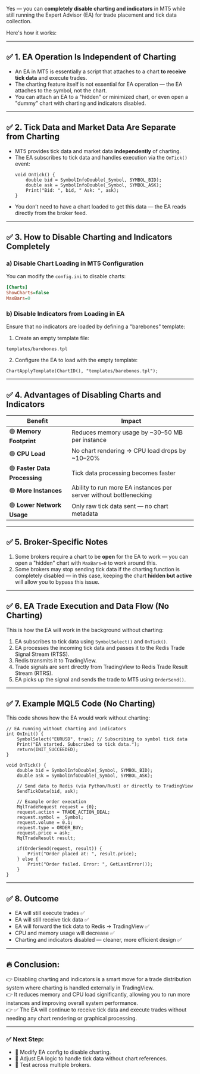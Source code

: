 Yes — you can **completely disable charting and indicators** in MT5 while still running the Expert Advisor (EA) for trade placement and tick data collection.

Here's how it works:

---

## ✅ **1. EA Operation Is Independent of Charting**
- An EA in MT5 is essentially a script that attaches to a chart **to receive tick data** and execute trades.  
- The charting feature itself is not essential for EA operation — the EA attaches to the symbol, not the chart.  
- You can attach an EA to a "hidden" or minimized chart, or even open a "dummy" chart with charting and indicators disabled.  

---

## ✅ **2. Tick Data and Market Data Are Separate from Charting**
- MT5 provides tick data and market data **independently** of charting.
- The EA subscribes to tick data and handles execution via the `OnTick()` event:
    ```mql5
    void OnTick() {
        double bid = SymbolInfoDouble(_Symbol, SYMBOL_BID);
        double ask = SymbolInfoDouble(_Symbol, SYMBOL_ASK);
        Print("Bid: ", bid, " Ask: ", ask);
    }
    ```
- You don’t need to have a chart loaded to get this data — the EA reads directly from the broker feed.

---

## ✅ **3. How to Disable Charting and Indicators Completely**
### a) **Disable Chart Loading in MT5 Configuration**  
You can modify the `config.ini` to disable charts:
```ini
[Charts]
ShowCharts=false
MaxBars=0
```

### b) **Disable Indicators from Loading in EA**
Ensure that no indicators are loaded by defining a "barebones" template:
1. Create an empty template file:
```shell
templates/barebones.tpl
```
2. Configure the EA to load with the empty template:
```mql5
ChartApplyTemplate(ChartID(), "templates/barebones.tpl");
```

---

## ✅ **4. Advantages of Disabling Charts and Indicators**
| **Benefit** | **Impact** |
|------------|------------|
| 🟢 **Memory Footprint** | Reduces memory usage by ~30–50 MB per instance |
| 🟢 **CPU Load** | No chart rendering → CPU load drops by ~10–20% |
| 🟢 **Faster Data Processing** | Tick data processing becomes faster |
| 🟢 **More Instances** | Ability to run more EA instances per server without bottlenecking |
| 🟢 **Lower Network Usage** | Only raw tick data sent — no chart metadata |

---

## ✅ **5. Broker-Specific Notes**
1. Some brokers require a chart to be **open** for the EA to work — you can open a "hidden" chart with `MaxBars=0` to work around this.
2. Some brokers may stop sending tick data if the charting function is completely disabled — in this case, keeping the chart **hidden but active** will allow you to bypass this issue.  

---

## ✅ **6. EA Trade Execution and Data Flow (No Charting)**
This is how the EA will work in the background without charting:
1. EA subscribes to tick data using `SymbolSelect()` and `OnTick()`.  
2. EA processes the incoming tick data and passes it to the Redis Trade Signal Stream (RTSS).  
3. Redis transmits it to TradingView.  
4. Trade signals are sent directly from TradingView to Redis Trade Result Stream (RTRS).  
5. EA picks up the signal and sends the trade to MT5 using `OrderSend()`.

---

## ✅ **7. Example MQL5 Code (No Charting)**
This code shows how the EA would work without charting:
```mql5
// EA running without charting and indicators
int OnInit() {
    SymbolSelect("EURUSD", true); // Subscribing to symbol tick data
    Print("EA started. Subscribed to tick data.");
    return(INIT_SUCCEEDED);
}

void OnTick() {
    double bid = SymbolInfoDouble(_Symbol, SYMBOL_BID);
    double ask = SymbolInfoDouble(_Symbol, SYMBOL_ASK);
    
    // Send data to Redis (via Python/Rust) or directly to TradingView
    SendTickData(bid, ask);
    
    // Example order execution
    MqlTradeRequest request = {0};
    request.action = TRADE_ACTION_DEAL;
    request.symbol = _Symbol;
    request.volume = 0.1;
    request.type = ORDER_BUY;
    request.price = ask;
    MqlTradeResult result;
    
    if(OrderSend(request, result)) {
        Print("Order placed at: ", result.price);
    } else {
        Print("Order failed. Error: ", GetLastError());
    }
}
```

---

## ✅ **8. Outcome**
- EA will still execute trades ✅  
- EA will still receive tick data ✅  
- EA will forward the tick data to Redis → TradingView ✅  
- CPU and memory usage will decrease ✅  
- Charting and indicators disabled — cleaner, more efficient design ✅  

---

## 🔥 **Conclusion**:
👉 Disabling charting and indicators is a smart move for a trade distribution system where charting is handled externally in TradingView.  
👉 It reduces memory and CPU load significantly, allowing you to run more instances and improving overall system performance.  
👉 ✅ The EA will continue to receive tick data and execute trades without needing any chart rendering or graphical processing.  

---

### ✅ **Next Step:**
- 🔹 Modify EA config to disable charting.  
- 🔹 Adjust EA logic to handle tick data without chart references.  
- 🔹 Test across multiple brokers.  